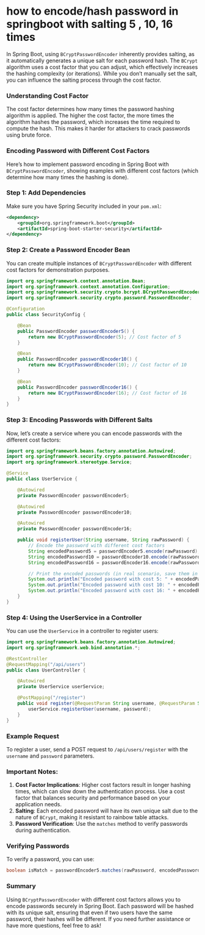 # how to encode/hash password in springboot  with salting  5 ,  10, 16 times
In Spring Boot, using `BCryptPasswordEncoder` inherently provides salting, as it automatically generates a unique salt for each password hash. The `BCrypt` algorithm uses a cost factor that you can adjust, which effectively increases the hashing complexity (or iterations). While you don’t manually set the salt, you can influence the salting process through the cost factor.

### Understanding Cost Factor
The cost factor determines how many times the password hashing algorithm is applied. The higher the cost factor, the more times the algorithm hashes the password, which increases the time required to compute the hash. This makes it harder for attackers to crack passwords using brute force.

### Encoding Password with Different Cost Factors
Here’s how to implement password encoding in Spring Boot with `BCryptPasswordEncoder`, showing examples with different cost factors (which determine how many times the hashing is done).

### Step 1: Add Dependencies
Make sure you have Spring Security included in your `pom.xml`:

```xml
<dependency>
    <groupId>org.springframework.boot</groupId>
    <artifactId>spring-boot-starter-security</artifactId>
</dependency>
```

### Step 2: Create a Password Encoder Bean
You can create multiple instances of `BCryptPasswordEncoder` with different cost factors for demonstration purposes.

```java
import org.springframework.context.annotation.Bean;
import org.springframework.context.annotation.Configuration;
import org.springframework.security.crypto.bcrypt.BCryptPasswordEncoder;
import org.springframework.security.crypto.password.PasswordEncoder;

@Configuration
public class SecurityConfig {

    @Bean
    public PasswordEncoder passwordEncoder5() {
        return new BCryptPasswordEncoder(5); // Cost factor of 5
    }

    @Bean
    public PasswordEncoder passwordEncoder10() {
        return new BCryptPasswordEncoder(10); // Cost factor of 10
    }

    @Bean
    public PasswordEncoder passwordEncoder16() {
        return new BCryptPasswordEncoder(16); // Cost factor of 16
    }
}
```

### Step 3: Encoding Passwords with Different Salts
Now, let’s create a service where you can encode passwords with the different cost factors:

```java
import org.springframework.beans.factory.annotation.Autowired;
import org.springframework.security.crypto.password.PasswordEncoder;
import org.springframework.stereotype.Service;

@Service
public class UserService {

    @Autowired
    private PasswordEncoder passwordEncoder5;

    @Autowired
    private PasswordEncoder passwordEncoder10;

    @Autowired
    private PasswordEncoder passwordEncoder16;

    public void registerUser(String username, String rawPassword) {
        // Encode the password with different cost factors
        String encodedPassword5 = passwordEncoder5.encode(rawPassword);
        String encodedPassword10 = passwordEncoder10.encode(rawPassword);
        String encodedPassword16 = passwordEncoder16.encode(rawPassword);

        // Print the encoded passwords (in real scenario, save them in a database)
        System.out.println("Encoded password with cost 5: " + encodedPassword5);
        System.out.println("Encoded password with cost 10: " + encodedPassword10);
        System.out.println("Encoded password with cost 16: " + encodedPassword16);
    }
}
```

### Step 4: Using the UserService in a Controller
You can use the `UserService` in a controller to register users:

```java
import org.springframework.beans.factory.annotation.Autowired;
import org.springframework.web.bind.annotation.*;

@RestController
@RequestMapping("/api/users")
public class UserController {

    @Autowired
    private UserService userService;

    @PostMapping("/register")
    public void register(@RequestParam String username, @RequestParam String password) {
        userService.registerUser(username, password);
    }
}
```

### Example Request
To register a user, send a POST request to `/api/users/register` with the `username` and `password` parameters.

### Important Notes:
1. **Cost Factor Implications**: Higher cost factors result in longer hashing times, which can slow down the authentication process. Use a cost factor that balances security and performance based on your application needs.
2. **Salting**: Each encoded password will have its own unique salt due to the nature of `BCrypt`, making it resistant to rainbow table attacks.
3. **Password Verification**: Use the `matches` method to verify passwords during authentication.

### Verifying Passwords
To verify a password, you can use:

```java
boolean isMatch = passwordEncoder5.matches(rawPassword, encodedPassword5);
```

### Summary
Using `BCryptPasswordEncoder` with different cost factors allows you to encode passwords securely in Spring Boot. Each password will be hashed with its unique salt, ensuring that even if two users have the same password, their hashes will be different. If you need further assistance or have more questions, feel free to ask!